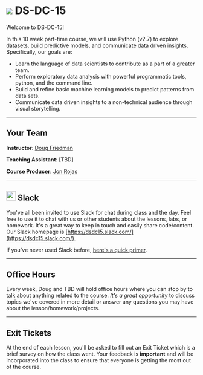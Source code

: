 # ![](https://ga-dash.s3.amazonaws.com/production/assets/logo-9f88ae6c9c3871690e33280fcf557f33.png) DS-DC-15

Welcome to DS-DC-15!

In this 10 week part-time course, we will use Python (v2.7) to explore datasets, build predictive models, and communicate data driven insights. Specifically, our goals are:
- Learn the language of data scientists to contribute as a part of a greater team.
- Perform exploratory data analysis with powerful programmatic tools, python, and the command line.
- Build and refine basic machine learning models to predict patterns from data sets.
- Communicate data driven insights to a non-technical audience through visual storytelling.

---
## Your Team
**Instructor**: [Doug Friedman](mailto:doug.nhp@gmail.com)

**Teaching Assistant**: [TBD]

**Course Producer**: [Jon Rojas](mailto:jon.rojas@generalassemb.ly)

---
## <img src="https://lh3.googleusercontent.com/CzlsZP3xUHeX3HAGdZ2rL9mK6_C-6T1-YWeBeM8nB3ilmfPSBHCFx4-UbQr8MnQms3d9=w300" width="25px"> Slack
You've all been invited to use Slack for chat during class and the day. Feel free to use it to chat with us or other students about the lessons, labs, or homework. It's a great way to keep in touch and easily share code/content. Our Slack homepage is [https://dsdc15.slack.com/](https://dsdc15.slack.com/).

If you've never used Slack before, [here's a quick primer](https://www.youtube.com/watch?v=9RJZMSsH7-g).

---
## Office Hours
Every week, Doug and TBD will hold office hours where you can stop by to talk about anything related to the course. *It's a great opportunity* to discuss topics we've covered in more detail or answer any questions you may have about the lesson/homework/projects.

---
## Exit Tickets
At the end of each lesson, you'll be asked to fill out an Exit Ticket which is a brief survey on how the class went. Your feedback is **important** and will be incorporated into the class to ensure that everyone is getting the most out of the course. 




